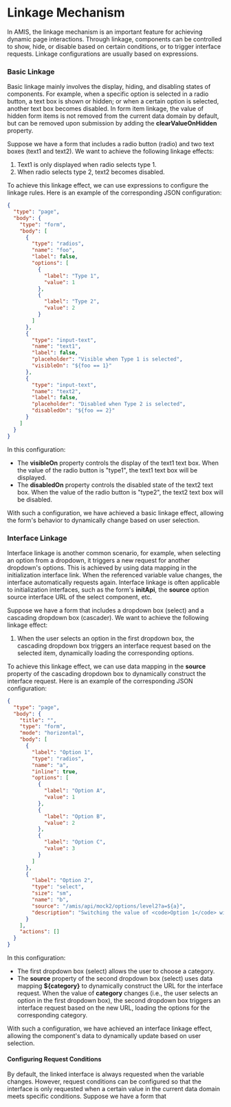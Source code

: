 # Linkage Mechanism

In AMIS, the linkage mechanism is an important feature for achieving dynamic page interactions. Through linkage, components can be controlled to show, hide, or disable based on certain conditions, or to trigger interface requests. Linkage configurations are usually based on expressions.

### Basic Linkage
Basic linkage mainly involves the display, hiding, and disabling states of components. For example, when a specific option is selected in a radio button, a text box is shown or hidden; or when a certain option is selected, another text box becomes disabled. In form item linkage, the value of hidden form items is not removed from the current data domain by default, but can be removed upon submission by adding the **clearValueOnHidden** property.

Suppose we have a form that includes a radio button (radio) and two text boxes (text1 and text2). We want to achieve the following linkage effects:

1. Text1 is only displayed when radio selects type 1.
2. When radio selects type 2, text2 becomes disabled.

To achieve this linkage effect, we can use expressions to configure the linkage rules. Here is an example of the corresponding JSON configuration:

```json
{
  "type": "page",
  "body": {
    "type": "form",
    "body": [
      {
        "type": "radios",
        "name": "foo",
        "label": false,
        "options": [
          {
            "label": "Type 1",
            "value": 1
          },
          {
            "label": "Type 2",
            "value": 2
          }
        ]
      },
      {
        "type": "input-text",
        "name": "text1",
        "label": false,
        "placeholder": "Visible when Type 1 is selected",
        "visibleOn": "${foo == 1}"
      },
      {
        "type": "input-text",
        "name": "text2",
        "label": false,
        "placeholder": "Disabled when Type 2 is selected",
        "disabledOn": "${foo == 2}"
      }
    ]
  }
}
```

In this configuration:

- The **visibleOn** property controls the display of the text1 text box. When the value of the radio button is "type1", the text1 text box will be displayed.
- The **disabledOn** property controls the disabled state of the text2 text box. When the value of the radio button is "type2", the text2 text box will be disabled.

With such a configuration, we have achieved a basic linkage effect, allowing the form's behavior to dynamically change based on user selection.

### Interface Linkage
Interface linkage is another common scenario, for example, when selecting an option from a dropdown, it triggers a new request for another dropdown's options. This is achieved by using data mapping in the initialization interface link. When the referenced variable value changes, the interface automatically requests again. Interface linkage is often applicable to initialization interfaces, such as the form's **initApi**, the **source** option source interface URL of the select component, etc.

Suppose we have a form that includes a dropdown box (select) and a cascading dropdown box (cascader). We want to achieve the following linkage effect:

1. When the user selects an option in the first dropdown box, the cascading dropdown box triggers an interface request based on the selected item, dynamically loading the corresponding options.

To achieve this linkage effect, we can use data mapping in the **source** property of the cascading dropdown box to dynamically construct the interface request. Here is an example of the corresponding JSON configuration:

```json
{
  "type": "page",
  "body": {
    "title": "",
    "type": "form",
    "mode": "horizontal",
    "body": [
      {
        "label": "Option 1",
        "type": "radios",
        "name": "a",
        "inline": true,
        "options": [
          {
            "label": "Option A",
            "value": 1
          },
          {
            "label": "Option B",
            "value": 2
          },
          {
            "label": "Option C",
            "value": 3
          }
        ]
      },
      {
        "label": "Option 2",
        "type": "select",
        "size": "sm",
        "name": "b",
        "source": "/amis/api/mock2/options/level2?a=${a}",
        "description": "Switching the value of <code>Option 1</code> will trigger the <code>source</code> interface of <code>Option 2</code> to fetch again"
      }
    ],
    "actions": []
  }
}
```

In this configuration:

- The first dropdown box (select) allows the user to choose a category.
- The **source** property of the second dropdown box (select) uses data mapping **${category}** to dynamically construct the URL for the interface request. When the value of **category** changes (i.e., the user selects an option in the first dropdown box), the second dropdown box triggers an interface request based on the new URL, loading the options for the corresponding category.

With such a configuration, we have achieved an interface linkage effect, allowing the component's data to dynamically update based on user selection.

#### Configuring Request Conditions
By default, the linked interface is always requested when the variable changes. However, request conditions can be configured so that the interface is only requested when a certain value in the current data domain meets specific conditions.
Suppose we have a form that
